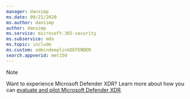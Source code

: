 ```yaml
---
manager: dansimp
ms.date: 09/21/2020
ms.author: dansimp
author: dansimp
ms.service: microsoft-365-security
ms.subservice: mdo
ms.topic: include
ms.custom: admindeeplinkDEFENDER
search.appverid: met150
---
```


> [!NOTE]
> Want to experience Microsoft Defender XDR? Learn more about how you can [evaluate and pilot Microsoft Defender XDR](/microsoft-365/security/defender/eval-overview?ocid=cx-docs-MTPtriallab).
